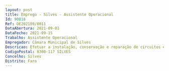 ```yaml
--- 
layout: post
title: Emprego - Silves - Assistente Operacional
Id: 90018
Ref: OE202109/0011
DataAbertura: 2021-09-01
DataFecho: 2021-09-15
Trabalho: Assistente Operacional
Empregador: Câmara Municipal de Silves
Descricao: Efetuar a instalação, conservação e reparação de circuitos e aparelhagens elétricas  interpretar desenhos e esquemas relacionados com a atividade, executar outras tarefas de apoio.
CodigoPostal: 8300-117 SILVES
Concelho: Silves
Distrito: Faro
--- 
```

